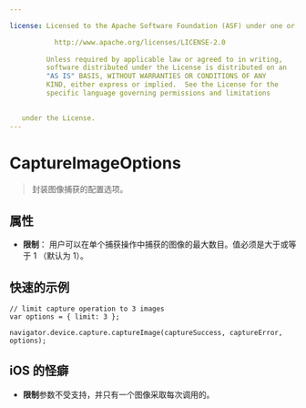 ```yaml
---

license: Licensed to the Apache Software Foundation (ASF) under one or more contributor license agreements. See the NOTICE file distributed with this work for additional information regarding copyright ownership. The ASF licenses this file to you under the Apache License, Version 2.0 (the "License"); you may not use this file except in compliance with the License. You may obtain a copy of the License at

           http://www.apache.org/licenses/LICENSE-2.0
    
         Unless required by applicable law or agreed to in writing,
         software distributed under the License is distributed on an
         "AS IS" BASIS, WITHOUT WARRANTIES OR CONDITIONS OF ANY
         KIND, either express or implied.  See the License for the
         specific language governing permissions and limitations
    

   under the License.
---
```


# CaptureImageOptions

> 封装图像捕获的配置选项。

## 属性

*   **限制**： 用户可以在单个捕获操作中捕获的图像的最大数目。值必须是大于或等于 1 （默认为 1）。

## 快速的示例

    // limit capture operation to 3 images
    var options = { limit: 3 };
    
    navigator.device.capture.captureImage(captureSuccess, captureError, options);
    

## iOS 的怪癖

*   **限制**参数不受支持，并只有一个图像采取每次调用的。